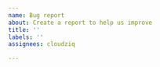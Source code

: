 ```yaml
---
name: Bug report
about: Create a report to help us improve
title: ''
labels: ''
assignees: cloudziq

---
```



